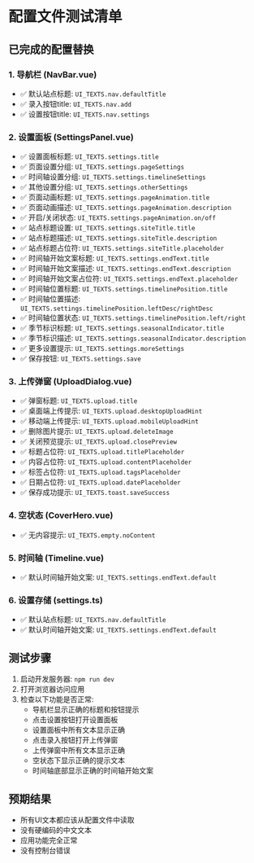 # 配置文件测试清单

## 已完成的配置替换

### 1. 导航栏 (NavBar.vue)

- ✅ 默认站点标题: `UI_TEXTS.nav.defaultTitle`
- ✅ 录入按钮title: `UI_TEXTS.nav.add`
- ✅ 设置按钮title: `UI_TEXTS.nav.settings`

### 2. 设置面板 (SettingsPanel.vue)

- ✅ 设置面板标题: `UI_TEXTS.settings.title`
- ✅ 页面设置分组: `UI_TEXTS.settings.pageSettings`
- ✅ 时间轴设置分组: `UI_TEXTS.settings.timelineSettings`
- ✅ 其他设置分组: `UI_TEXTS.settings.otherSettings`
- ✅ 页面动画标题: `UI_TEXTS.settings.pageAnimation.title`
- ✅ 页面动画描述: `UI_TEXTS.settings.pageAnimation.description`
- ✅ 开启/关闭状态: `UI_TEXTS.settings.pageAnimation.on/off`
- ✅ 站点标题设置: `UI_TEXTS.settings.siteTitle.title`
- ✅ 站点标题描述: `UI_TEXTS.settings.siteTitle.description`
- ✅ 站点标题占位符: `UI_TEXTS.settings.siteTitle.placeholder`
- ✅ 时间轴开始文案标题: `UI_TEXTS.settings.endText.title`
- ✅ 时间轴开始文案描述: `UI_TEXTS.settings.endText.description`
- ✅ 时间轴开始文案占位符: `UI_TEXTS.settings.endText.placeholder`
- ✅ 时间轴位置标题: `UI_TEXTS.settings.timelinePosition.title`
- ✅ 时间轴位置描述: `UI_TEXTS.settings.timelinePosition.leftDesc/rightDesc`
- ✅ 时间轴位置状态: `UI_TEXTS.settings.timelinePosition.left/right`
- ✅ 季节标识标题: `UI_TEXTS.settings.seasonalIndicator.title`
- ✅ 季节标识描述: `UI_TEXTS.settings.seasonalIndicator.description`
- ✅ 更多设置提示: `UI_TEXTS.settings.moreSettings`
- ✅ 保存按钮: `UI_TEXTS.settings.save`

### 3. 上传弹窗 (UploadDialog.vue)

- ✅ 弹窗标题: `UI_TEXTS.upload.title`
- ✅ 桌面端上传提示: `UI_TEXTS.upload.desktopUploadHint`
- ✅ 移动端上传提示: `UI_TEXTS.upload.mobileUploadHint`
- ✅ 删除图片提示: `UI_TEXTS.upload.deleteImage`
- ✅ 关闭预览提示: `UI_TEXTS.upload.closePreview`
- ✅ 标题占位符: `UI_TEXTS.upload.titlePlaceholder`
- ✅ 内容占位符: `UI_TEXTS.upload.contentPlaceholder`
- ✅ 标签占位符: `UI_TEXTS.upload.tagsPlaceholder`
- ✅ 日期占位符: `UI_TEXTS.upload.datePlaceholder`
- ✅ 保存成功提示: `UI_TEXTS.toast.saveSuccess`

### 4. 空状态 (CoverHero.vue)

- ✅ 无内容提示: `UI_TEXTS.empty.noContent`

### 5. 时间轴 (Timeline.vue)

- ✅ 默认时间轴开始文案: `UI_TEXTS.settings.endText.default`

### 6. 设置存储 (settings.ts)

- ✅ 默认站点标题: `UI_TEXTS.nav.defaultTitle`
- ✅ 默认时间轴开始文案: `UI_TEXTS.settings.endText.default`

## 测试步骤

1. 启动开发服务器: `npm run dev`
2. 打开浏览器访问应用
3. 检查以下功能是否正常:
   - 导航栏显示正确的标题和按钮提示
   - 点击设置按钮打开设置面板
   - 设置面板中所有文本显示正确
   - 点击录入按钮打开上传弹窗
   - 上传弹窗中所有文本显示正确
   - 空状态下显示正确的提示文本
   - 时间轴底部显示正确的时间轴开始文案

## 预期结果

- 所有UI文本都应该从配置文件中读取
- 没有硬编码的中文文本
- 应用功能完全正常
- 没有控制台错误
